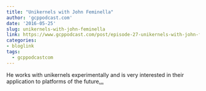 ```yaml
---
title: "Unikernels with John Feminella"
author: 'gcppodcast.com'
date: '2016-05-25'
slug: unikernels-with-john-feminella
link: https://www.gcppodcast.com/post/episode-27-unikernels-with-john-feminella/
categories:
- bloglink
tags:
  - gcppodcastcom
---
```


He works with unikernels experimentally and is very interested in their application to platforms of the future[... <i class="fas fa-external-link-alt"></i>](https://www.gcppodcast.com/post/episode-27-unikernels-with-john-feminella/)

